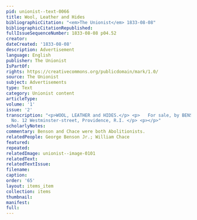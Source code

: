 ```yaml
---
pid: unionist--text-0066
title: Wool, Leather and Hides
bibliographicCitation: "<em>The Unionist</em> 1833-08-08"
bibliographicCitationRepublished: 
fullIssueSequenceNumber: 1833-08-08 p04.52
creator: 
dateCreated: '1833-08-08'
description: Advertisement
language: English
publisher: The Unionist
IsPartOf: 
rights: https://creativecommons.org/publicdomain/mark/1.0/
source: The Unionist
subject: Advertisements
type: Text
category: Unionist content
articleType: 
volume: '1'
issue: '2'
transcription: "<p>WOOL, LEATHER and HIDES.</p> <p>   For sale, by BENSON &amp; CHACE,
  No. 12 Westminster-street, Providence, R.I. </p> <p></p>"
scholarlyNotes: 
commentary: Benson and Chace were both Abolitionists.
relatedPeople: George Benson Jr.; William Chace
featured: 
repeated: 
relatedImage: unionist--image-0101
relatedText: 
relatedTextIssue: 
filename: 
caption: 
order: '65'
layout: items_item
collection: items
thumbnail: 
manifest: 
full: 
---
```


